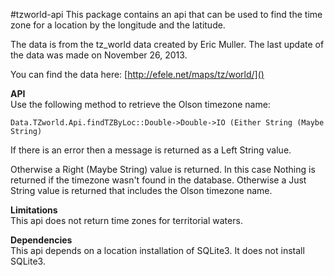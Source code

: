 #tzworld-api
This package contains an api that can be used to find the time zone for a location by the longitude and the latitude.

The data is from the tz_world data created by Eric Muller.  The last update of the data was made on November 26, 2013.

You can find the data here: [http://efele.net/maps/tz/world/]()

**API**  
Use the following method to retrieve the Olson timezone name:

`Data.TZworld.Api.findTZByLoc::Double->Double->IO (Either String (Maybe String)`

If there is an error then a message is returned as a Left String value.

Otherwise a Right (Maybe String) value is returned.
In this case Nothing is returned if the timezone wasn't found in the database.
Otherwise a Just String value is returned that includes the Olson timezone name.

**Limitations**  
This api does not return time zones for territorial waters. 

**Dependencies**  
This api depends on a location installation of SQLite3.  It does not install SQLite3.

